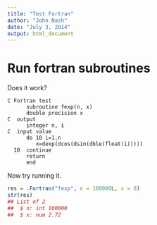 ```yaml
---
title: "Test Fortran"
author: "John Nash"
date: "July 3, 2014"
output: html_document
---
```


# Run fortran subroutines

Does it work?


```{.fortran .chunk-source}
C Fortran test
      subroutine fexp(n, x)
      double precision x
C  output
      integer n, i
C  input value
      do 10 i=1,n
         x=dexp(dcos(dsin(dble(float(i)))))
  10  continue
      return
      end
```

Now try running it.


```{.r .chunk-source}
res = .Fortran("fexp", n = 100000L, x = 0)
str(res)
## List of 2
##  $ n: int 100000
##  $ x: num 2.72
```
